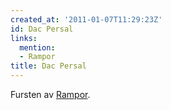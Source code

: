 ```yaml
---
created_at: '2011-01-07T11:29:23Z'
id: Dac Persal
links:
  mention:
  - Rampor
title: Dac Persal
---
```


Fursten av [Rampor].

  [Rampor]: Rampor